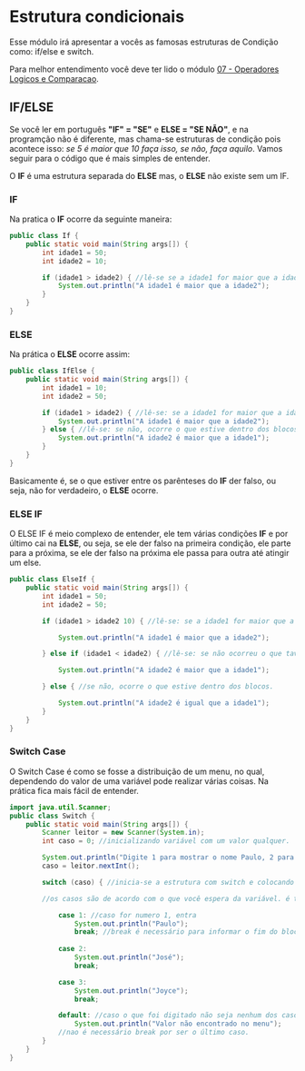 <h1>Estrutura condicionais</h1>
Esse módulo irá apresentar a vocês as famosas estruturas de Condição como: if/else e switch.

Para melhor entendimento você deve ter lido o módulo <a href="https://github.com/paulorievrs/java4noobs/blob/master/3%20-%20B%C3%A1sico/07-OperadoresLogicos-e-Comparacao.md">07 - Operadores Logicos e Comparacao</a>.

<h2>IF/ELSE</h2>

Se você ler em português **"IF" = "SE"** e **ELSE = "SE NÃO"**, e na programção não é diferente, mas chama-se estruturas de condição pois acontece isso: *se 5 é maior que 10 faça isso, se não, faça aquilo*. Vamos seguir para o código que é mais simples de entender.

O **IF** é uma estrutura separada do **ELSE** mas, o **ELSE** não existe sem um IF.

<h3>IF</h3>

Na pratica o **IF** ocorre da seguinte maneira:

```java
public class If {
    public static void main(String args[]) {
        int idade1 = 50;
        int idade2 = 10;

        if (idade1 > idade2) { //lê-se se a idade1 for maior que a idade2, ocorre o que estiver entre os blocos de chaves.
            System.out.println("A idade1 é maior que a idade2");
        }
    }
}
```

<h3>ELSE</h3>

Na prática o **ELSE** ocorre assim:

```java
public class IfElse {
    public static void main(String args[]) {
        int idade1 = 10;
        int idade2 = 50;

        if (idade1 > idade2) { //lê-se: se a idade1 for maior que a idade2, ocorre o que estiver entre os blocos de chaves.
            System.out.println("A idade1 é maior que a idade2");
        } else { //lê-se: se não, ocorre o que estive dentro dos blocos.
            System.out.println("A idade2 é maior que a idade1");
        }
    }
}
```
Basicamente é, se o que estiver entre os parênteses do **IF** der falso, ou seja, não for verdadeiro, o **ELSE** ocorre.


<h3>ELSE IF</h3>

O ELSE IF é meio complexo de entender, ele tem várias condições **IF** e por último cai na **ELSE**, ou seja, se ele der falso na primeira condição, ele parte para a próxima, se ele der falso na próxima ele passa para outra até atingir um else.


```java
public class ElseIf {
    public static void main(String args[]) {
        int idade1 = 50;
        int idade2 = 50;

        if (idade1 > idade2 10) { //lê-se: se a idade1 for maior que a idade2, ocorre o que estiver entre os blocos de chaves.

            System.out.println("A idade1 é maior que a idade2");

        } else if (idade1 < idade2) { //lê-se: se não ocorreu o que tava no bloco anterior, se a idade1 for menor que idade2 ocorre o que tiver dentro das chaves.

            System.out.println("A idade2 é maior que a idade1");

        } else { //se não, ocorre o que estive dentro dos blocos.

            System.out.println("A idade2 é igual que a idade1");
        }
    }
}
```

<h3>Switch Case</h3>
O Switch Case é como se fosse a distribuição de um menu, no qual, dependendo do valor de uma variável pode realizar várias coisas. Na prática fica mais fácil de entender.

```java
import java.util.Scanner;
public class Switch {
    public static void main(String args[]) {
        Scanner leitor = new Scanner(System.in);
        int caso = 0; //inicializando variável com um valor qualquer.

        System.out.println("Digite 1 para mostrar o nome Paulo, 2 para mostrar o nome José, e 3 para mostrar o nome Joyce");
        caso = leitor.nextInt();

        switch (caso) { //inicia-se a estrutura com switch e colocando a variável que quer olhar na frente.

        //os casos são de acordo com o que você espera da variável. é testado cada caso verificando se é compativel com o que foi digitado.

            case 1: //caso for numero 1, entra
                System.out.println("Paulo");
                break; //break é necessário para informar o fim do bloco do caso.
            
            case 2:
                System.out.println("José");
                break;

            case 3: 
                System.out.println("Joyce");
                break;

            default: //caso o que foi digitado não seja nenhum dos casos que definiu o default é acionado. Ele não é necessário.
                System.out.println("Valor não encontrado no menu");
            //nao é necessário break por ser o último caso.
        }
    }
}

```